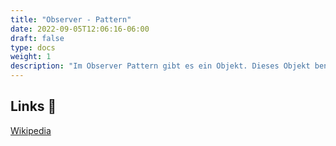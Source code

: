 ```yaml
---
title: "Observer - Pattern"
date: 2022-09-05T12:06:16-06:00
draft: false
type: docs
weight: 1
description: "Im Observer Pattern gibt es ein Objekt. Dieses Objekt benachrichtigt alle Objekte die eine Abhängigkeit zu dem Start-Objekt haben. Zum Beispiel durch einen Methodenaufruf. So kann Event-Basierter Code geschrieben werden."
---
```


## Links 🔗

[Wikipedia](https://en.wikipedia.org/wiki/Observer_pattern)  

